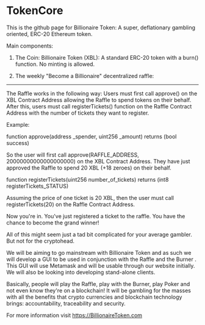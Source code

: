 # TokenCore

This is the github page for Billionaire Token: A super, deflationary gambling oriented, ERC-20 Ethereum token.

Main components:

1. The Coin: Billionaire Token (XBL): A standard ERC-20 token with a burn() function. No minting is allowed.

2. The weekly "Become a Billionaire" decentralized raffle:
---------------------------------------------------------

The Raffle works in the following way: Users must first call approve() on the XBL Contract Address allowing the Raffle to spend tokens on their behalf.
After this, users must call registerTickets() function on the Raffle Contract Address with the number of tickets they want to register.

Example:


  function approve(address _spender, uint256 _amount) returns (bool success) 


So the user will first call approve(RAFFLE_ADDRESS, 20000000000000000000) on the XBL Contract Address. They have just approved the Raffle to spend 20 XBL (+18 zeroes) on their behalf.


  function registerTickets(uint256 number_of_tickets) returns (int8 registerTickets_STATUS)


Assuming the price of one ticket is 20 XBL, then the user must call registerTickets(20) on the Raffle Contract Address.

Now you're in. You've just registered a ticket to the raffle. You have the chance to become the grand winner!

All of this might seem just a tad bit complicated for your average gambler. But not for the cryptohead.

We will be aiming to go mainstream with Billionaire Token and as such we will develop a GUI to be used in conjunction with the Raffle and the Burner .
This GUI will use Metamask and will be usable through our website initially. We will also be looking into developing stand-alone clients.

Basically, people will play the Raffle, play with the Burner, play Poker and not even know they're on a blockchain! 
It will be gambling for the masses with all the benefits that crypto currencies and blockchain technology brings: accountability, traceability and security.


For more information visit https://BillionaireToken.com
